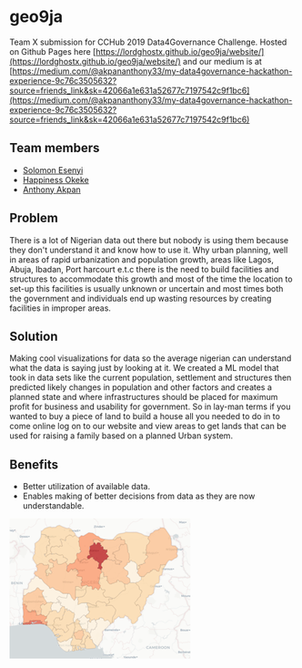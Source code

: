 # geo9ja

Team X submission for CCHub 2019 Data4Governance Challenge. Hosted on Github Pages here [https://lordghostx.github.io/geo9ja/website/](https://lordghostx.github.io/geo9ja/website/) and our medium is at [https://medium.com/@akpananthony33/my-data4governance-hackathon-experience-9c76c3505632?source=friends_link&sk=42066a1e631a52677c7197542c9f1bc6](https://medium.com/@akpananthony33/my-data4governance-hackathon-experience-9c76c3505632?source=friends_link&sk=42066a1e631a52677c7197542c9f1bc6)

## Team members
* [Solomon Esenyi](https://github.com/lordghostx)
* [Happiness Okeke](https://github.com/happiexplores)
* [Anthony Akpan](https://github.com/kromate)

## Problem
There is a lot of Nigerian data out there but nobody is using them because they don't understand it and know how to use it.
Why urban planning, well in areas of rapid urbanization and population growth, areas like Lagos, Abuja, Ibadan, Port harcourt e.t.c there is the need to build facilities and structures to accommodate this growth and most of the time the location to set-up this facilities is usually unknown or uncertain and most times both the government and individuals end up wasting resources by creating facilities in improper areas.

## Solution
Making cool visualizations for data so the average nigerian can understand what the data is saying just by looking at it.
We created a ML model that took in data sets like the current population, settlement and structures then predicted likely changes in population and other factors and creates a planned state and where infrastructures should be placed for maximum profit for business and usability for government. So in lay-man terms if you wanted to buy a piece of land to build a house all you needed to do in to come online log on to our website and view areas to get lands that can be used for raising a family based on a planned Urban system.

## Benefits
* Better utilization of available data.
* Enables making of better decisions from data as they are now understandable.

![nigeria map](img/map.png)
